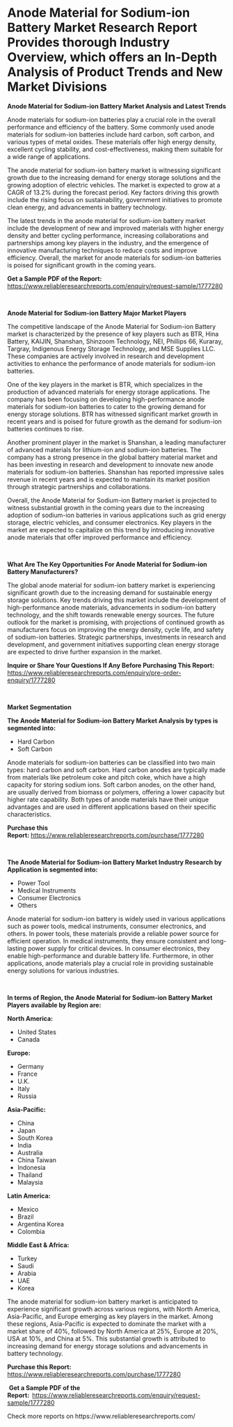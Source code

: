 <p><h1>Anode Material for Sodium-ion Battery Market Research Report Provides thorough Industry Overview, which offers an In-Depth Analysis of Product Trends and New Market Divisions</h1></p><p><strong>Anode Material for Sodium-ion Battery Market Analysis and Latest Trends</strong></p>
<p><p>Anode materials for sodium-ion batteries play a crucial role in the overall performance and efficiency of the battery. Some commonly used anode materials for sodium-ion batteries include hard carbon, soft carbon, and various types of metal oxides. These materials offer high energy density, excellent cycling stability, and cost-effectiveness, making them suitable for a wide range of applications.</p><p>The anode material for sodium-ion battery market is witnessing significant growth due to the increasing demand for energy storage solutions and the growing adoption of electric vehicles. The market is expected to grow at a CAGR of 13.2% during the forecast period. Key factors driving this growth include the rising focus on sustainability, government initiatives to promote clean energy, and advancements in battery technology.</p><p>The latest trends in the anode material for sodium-ion battery market include the development of new and improved materials with higher energy density and better cycling performance, increasing collaborations and partnerships among key players in the industry, and the emergence of innovative manufacturing techniques to reduce costs and improve efficiency. Overall, the market for anode materials for sodium-ion batteries is poised for significant growth in the coming years.</p></p>
<p><strong>Get a Sample PDF of the Report:&nbsp;</strong> <a href="https://www.reliableresearchreports.com/enquiry/request-sample/1777280">https://www.reliableresearchreports.com/enquiry/request-sample/1777280</a></p>
<p>&nbsp;</p>
<p><strong>Anode Material for Sodium-ion Battery Major Market Players</strong></p>
<p><p>The competitive landscape of the Anode Material for Sodium-ion Battery market is characterized by the presence of key players such as BTR, Hina Battery, KAIJIN, Shanshan, Shinzoom Technology, NEI, Phillips 66, Kuraray, Targray, Indigenous Energy Storage Technology, and MSE Supplies LLC. These companies are actively involved in research and development activities to enhance the performance of anode materials for sodium-ion batteries.</p><p>One of the key players in the market is BTR, which specializes in the production of advanced materials for energy storage applications. The company has been focusing on developing high-performance anode materials for sodium-ion batteries to cater to the growing demand for energy storage solutions. BTR has witnessed significant market growth in recent years and is poised for future growth as the demand for sodium-ion batteries continues to rise.</p><p>Another prominent player in the market is Shanshan, a leading manufacturer of advanced materials for lithium-ion and sodium-ion batteries. The company has a strong presence in the global battery material market and has been investing in research and development to innovate new anode materials for sodium-ion batteries. Shanshan has reported impressive sales revenue in recent years and is expected to maintain its market position through strategic partnerships and collaborations.</p><p>Overall, the Anode Material for Sodium-ion Battery market is projected to witness substantial growth in the coming years due to the increasing adoption of sodium-ion batteries in various applications such as grid energy storage, electric vehicles, and consumer electronics. Key players in the market are expected to capitalize on this trend by introducing innovative anode materials that offer improved performance and efficiency.</p></p>
<p>&nbsp;</p>
<p><strong>What Are The Key Opportunities For Anode Material for Sodium-ion Battery Manufacturers?</strong></p>
<p><p>The global anode material for sodium-ion battery market is experiencing significant growth due to the increasing demand for sustainable energy storage solutions. Key trends driving this market include the development of high-performance anode materials, advancements in sodium-ion battery technology, and the shift towards renewable energy sources. The future outlook for the market is promising, with projections of continued growth as manufacturers focus on improving the energy density, cycle life, and safety of sodium-ion batteries. Strategic partnerships, investments in research and development, and government initiatives supporting clean energy storage are expected to drive further expansion in the market.</p></p>
<p><strong>Inquire or Share Your Questions If Any Before Purchasing This Report:</strong> <a href="https://www.reliableresearchreports.com/enquiry/pre-order-enquiry/1777280">https://www.reliableresearchreports.com/enquiry/pre-order-enquiry/1777280</a></p>
<p>&nbsp;</p>
<p><strong>Market Segmentation</strong></p>
<p><strong>The Anode Material for Sodium-ion Battery Market Analysis by types is segmented into:</strong></p>
<p><ul><li>Hard Carbon</li><li>Soft Carbon</li></ul></p>
<p><p>Anode materials for sodium-ion batteries can be classified into two main types: hard carbon and soft carbon. Hard carbon anodes are typically made from materials like petroleum coke and pitch coke, which have a high capacity for storing sodium ions. Soft carbon anodes, on the other hand, are usually derived from biomass or polymers, offering a lower capacity but higher rate capability. Both types of anode materials have their unique advantages and are used in different applications based on their specific characteristics.</p></p>
<p><strong>Purchase this Report:&nbsp;</strong><a href="https://www.reliableresearchreports.com/purchase/1777280">https://www.reliableresearchreports.com/purchase/1777280</a></p>
<p>&nbsp;</p>
<p><strong>The Anode Material for Sodium-ion Battery Market Industry Research by Application is segmented into:</strong></p>
<p><ul><li>Power Tool</li><li>Medical Instruments</li><li>Consumer Electronics</li><li>Others</li></ul></p>
<p><p>Anode material for sodium-ion battery is widely used in various applications such as power tools, medical instruments, consumer electronics, and others. In power tools, these materials provide a reliable power source for efficient operation. In medical instruments, they ensure consistent and long-lasting power supply for critical devices. In consumer electronics, they enable high-performance and durable battery life. Furthermore, in other applications, anode materials play a crucial role in providing sustainable energy solutions for various industries.</p></p>
<p>&nbsp;</p>
<p><strong>In terms of Region, the Anode Material for Sodium-ion Battery Market Players available by Region are:</strong></p>
<p>
    <p> <strong> North America: </strong>
        <ul>
            <li>United States</li>
            <li>Canada</li>
        </ul>
        </p> 
    <p> <strong> Europe: </strong>
        <ul>
            <li>Germany</li>
            <li>France</li>
            <li>U.K.</li>
            <li>Italy</li>
            <li>Russia</li>
        </ul>
        </p> 
    <p> <strong> Asia-Pacific: </strong>
        <ul>
            <li>China</li>
            <li>Japan</li>
            <li>South Korea</li>
            <li>India</li>
            <li>Australia</li>
            <li>China Taiwan</li>
            <li>Indonesia</li>
            <li>Thailand</li>
            <li>Malaysia</li>
        </ul>
        </p> 
    <p> <strong> Latin America: </strong>
        <ul>
            <li>Mexico</li>
            <li>Brazil</li>
            <li>Argentina Korea</li>
            <li>Colombia</li>
        </ul>
        </p> 
    <p> <strong> Middle East & Africa: </strong>
        <ul>
            <li>Turkey</li>
            <li>Saudi</li>
            <li>Arabia</li>
            <li>UAE</li>
            <li>Korea</li>
        </ul>
    </p>
    </p>
<p><p>The anode material for sodium-ion battery market is anticipated to experience significant growth across various regions, with North America, Asia-Pacific, and Europe emerging as key players in the market. Among these regions, Asia-Pacific is expected to dominate the market with a market share of 40%, followed by North America at 25%, Europe at 20%, USA at 10%, and China at 5%. This substantial growth is attributed to increasing demand for energy storage solutions and advancements in battery technology.</p></p>
<p><strong>Purchase this Report: </strong><a href="https://www.reliableresearchreports.com/purchase/1777280">https://www.reliableresearchreports.com/purchase/1777280</a></p>
<p>&nbsp;<strong>Get a Sample PDF of the Report:&nbsp;&nbsp;</strong><a href="https://www.reliableresearchreports.com/enquiry/request-sample/1777280">https://www.reliableresearchreports.com/enquiry/request-sample/1777280</a></p>
<p><strong></strong></p>
<p>Check more reports on https://www.reliableresearchreports.com/</p>